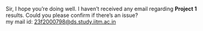 Sir, I hope you’re doing well. I haven’t received any email regarding
**Project 1** results. Could you please confirm if there’s an issue?  
my mail id: 23f2000798@ds.study.iitm.ac.in